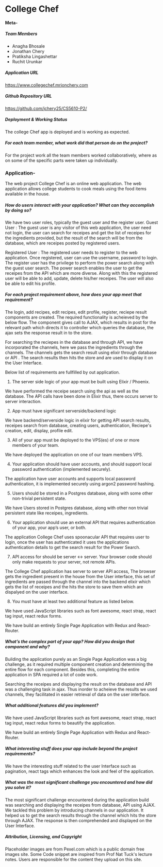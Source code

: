 # College Chef
#### Meta-
##### Team Members
* Anagha Bhosale
* Jonathan Chery
* Pratiksha Lingashettar
* Ruchit Urunkar

##### Application URL
https://www.collegechef.mrjonchery.com

##### Github Repository URL
https://github.com/jchery25/CS5610-P2/

##### Deployment & Working Status
The college Chef app is  deployed and is working as expected.

##### For each team member, what work did that person do on the project?
For the project work all the team members worked collaboratively, where as on some of the specific parts were taken up individually.

### Application-

The web project College Chef is an online web application. The web application allows college students to cook meals using the food items available in the house.

##### How do users interact with your application? What can they accomplish by doing so?

We have two user roles, typically the guest user and the register user.
Guest User : The guest user is any visitor of this web application, the user need not login, the user can search for receipes and get the list of receipes for the ingredients provided, but the result of the search will be from the database, which are receipes posted by registered users.

Registered User : The registered user needs to register to the web application. Once registered, user can use the username, password to login. The register user has the privilege to perform the power search along with the guest user search. The power search enables the user to get the receipes from the API which are more diverse. Along with  this the registered user will be able to add, update, delete his/her receipes. The user will also be able to edit his profile.

##### For each project requirement above, how does your app meet that requirement?

The login, add recipes, edit recipes, edit profile, register, reciepe result components are created. The required functionality is acheieved by the below flow.
The component gives call to AJAX, which results in post for the relevant path which directs it to controller which queries the database, the ajax sets the response result in to the store.

For searching the reciepes in the database and through API, we have incorporated the channels, here we pass the ingredients through the channels. The channels gets the search result using elixir through database or API . The search results then hits the store and are used to display it on the User Interface.

Below list of requirements are fullfilled by out application.

1. The server side logic of your app must be built using Elixir / Phoenix.

We have performed the receipe search using the api as well as the database.
The API calls have been done in Elixir thus, there occurs server to server interaction.

2. App must have significant serverside/backend logic

We have backend/serverside logic  in elixir for getting API search results, 
receipes search from database, creating users, authentication, Reciepe's creation, edit, display, profile edit.

3. All of your app must be deployed to the VPS(es) of one or more members of your team.

We have deployed the application on one of our team members VPS.

4. Your application should have user accounts, and should support local password authentication (implemented securely).

The application have user accounts and supports local password authentication, it is implemented securely using argon2 password hashing.

5. Users should be stored in a Postgres database, along with some other non-trivial persistent state.

We have Users stored in Postgres database, along with other non trivial persistent state like receipes, ingredients.

6. Your application should use an external API that requires authentication of your app, your app’s user, or both.

The application College Chef uses spoonacular API that requires user to login, once the user has authenticated it uses the applications authentication details to get the search result for the Power Search.

7. API access for should be server <-> server. Your browser code should only make requests to your server, not remote APIs.

The College Chef application has server to server API access, The browser gets the ingredient present in the house from the User interface, this set of ingredients are passed through the channel into the backend elixir which gets the list of receipes and the hits the store to save them which are dispalyed on the user interface.

8. You must have at least two additional feature as listed below.

We have used JavaScript libraries such as font awesome, react strap, react tag input, react redux forms.

We have build an entirely Single Page Application with Redux and React-Router.

##### What’s the complex part of your app? How did you design that component and why?

Building the application purely as an Single Page Application was a big challenge, as it required multiple component creation and determining the entire flow for each component. Besides this, completing the entire application in SPA required a lot of code work.

Searching the receipes and displaying the result on the database and API was a challenging task in ajax. Thus inorder to acheieve the results we used channels, they facilitated in easier retrieval of data on the user interface.

##### What additional features did you implement?

We have used JavaScript libraries such as font awesome, react strap, react tag input, react redux forms to beautify the application.

We have build an entirely Single Page Application with Redux and React-Router.

##### What interesting stuff does your app include beyond the project requirements?

We have the interesting stuff related to the user Interface such as pagination, react tags which enhances the look and feel of the application.

##### What was the most significant challenge you encountered and how did you solve it?

The most significant challenge encountered during the application build was searching and displaying the receipes from database, API using AJAX.
We tackled this problem by introducing channels in our application. It helped us to get the search results through the channel which hits the store through AJAX. The response is then comprehended and displayed on the User Interface.

##### Attribution, Licensing, and Copyright

Placeholder images are from Pexel.com which is a public domain free images site.
Some Code snippet are inspired from Prof Nat Tuck's lecture notes.
Users are responsible for the content they upload on this site.



